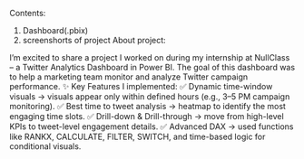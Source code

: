 Contents:
1. Dashboard(.pbix)
2. screenshorts of project
About project:

I’m excited to share a project I worked on during my internship at NullClass – a Twitter Analytics Dashboard in Power BI.
The goal of this dashboard was to help a marketing team monitor and analyze Twitter campaign performance.
✨ Key Features I implemented:
✅ Dynamic time-window visuals → visuals appear only within defined hours (e.g., 3–5 PM campaign monitoring).
✅ Best time to tweet analysis → heatmap to identify the most engaging time slots.
✅ Drill-down & Drill-through → move from high-level KPIs to tweet-level engagement details.
✅ Advanced DAX → used functions like RANKX, CALCULATE, FILTER, SWITCH, and time-based logic for conditional visuals.
